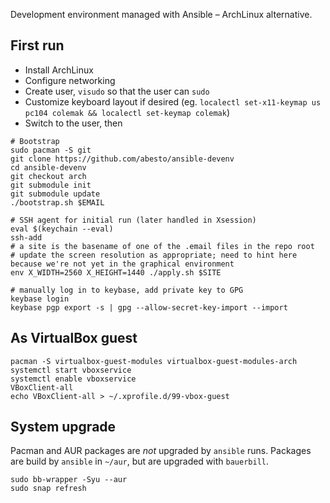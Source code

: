 Development environment managed with Ansible – ArchLinux alternative.

## First run
 * Install ArchLinux
 * Configure networking
 * Create user, `visudo` so that the user can `sudo`
 * Customize keyboard layout if desired (eg. `localectl set-x11-keymap us pc104 colemak && localectl set-keymap colemak`)
 * Switch to the user, then

```
# Bootstrap
sudo pacman -S git
git clone https://github.com/abesto/ansible-devenv
cd ansible-devenv
git checkout arch
git submodule init
git submodule update
./bootstrap.sh $EMAIL

# SSH agent for initial run (later handled in Xsession)
eval $(keychain --eval)
ssh-add
# a site is the basename of one of the .email files in the repo root
# update the screen resolution as appropriate; need to hint here because we're not yet in the graphical environment
env X_WIDTH=2560 X_HEIGHT=1440 ./apply.sh $SITE

# manually log in to keybase, add private key to GPG
keybase login
keybase pgp export -s | gpg --allow-secret-key-import --import
```

## As VirtualBox guest

```
pacman -S virtualbox-guest-modules virtualbox-guest-modules-arch
systemctl start vboxservice
systemctl enable vboxservice
VBoxClient-all
echo VBoxClient-all > ~/.xprofile.d/99-vbox-guest
```

## System upgrade

Pacman and AUR packages are _not_ upgraded by `ansible` runs. Packages are build by `ansible` in `~/aur`, but are upgraded with `bauerbill`.

```
sudo bb-wrapper -Syu --aur
sudo snap refresh
```

